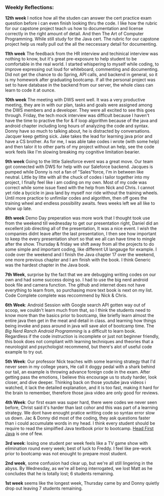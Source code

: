 ### Weekly Reflections: 

**12th week** I notice how all the studen can answer the cert practice exam question before i can even finish looking thru the code. I like how the rubric for our capstone project teach us how to documentation and license correctly in the right amount of detail. And then The Art of Computer Programming. While still study for the Java cert. The rubric for our capstone project help us really pull out the all the neccessary detail for documenting.

**11th week** The feedback from the HR interview and techinical interview was nothing to know, but it's great pre-exposure to help student to be comfortable in the real world.  I started whispering to myself while coding, to improve expressing out loud for whiteboard, commenting and documenting. Did not get the chance to do Spring, API calls, and backend in general, so it is my homework after graduating bootcamp. If all the personal project was set to have database in the backend from our server, the whole class can learn to code it at ounce. 

**10th week** The meeting with DWS went well. It was a very productive meeting, they are in with our plan, tasks and goals were assigned among the DWS members and a developer. They were all excited to see this goes through. Friday, the tech mock interview was difficult because I haven't have the time to practive the for & if loop algorithm because of the java and android chapter including long hours of analyzing the code and syntax.  Donny have so much to talking about, he is distracted by conversations. Jacquer keep getting sick. Jake takes the lead for learning java prior and have a CS brother. As for me, I was able take codes i wrote (with some help) and then talor it to other parts of my project without an help, see the code work feels like I'm slowing breaking my cognitive limitation bearier.

**9th week** Going to the little Salesforce event was a great move. Our team got connected with DWS for help with our Saleforce backend. Jacques is pumped while Donny is not a fan of "Sales"force, I'm in between like neutral.  Little by litte with all the chuck of codes i tailor together into my project, I finally feel like i am coding on my own. Most of my code was correct while some issue fixed with the help from Nick and Chris. I cannot yet ride a bycicle in java land by myself nor ride without the training wheels. Until more practice to unfimilar codes and algorithm, then off goes the training wheel and endless possibility awaits. fews weeks left we all like to show up late.

**8th week** Demo Day preperation was more work that I thought took use from the weekend till wednesday to get our presentation right, Daniel did an excellent job directing all of the presentation, It was a nice event. I wish the companies didnt leave after the last presentation, I then see how important to keep the every presentation short so that we all can have time to mingle after the show. Thursday & friday we shift away from all the projects to do some simple and important coding, like different UI langauge for example. I code over the weekend and I finish the Java chapter 17 over the weekend, one more previous chapter and I am finish with the book. I think Generic was the hardest chapter in the Java book.  

**7th Week**, surprise by the fact that we are debugging writing codes on our own and had some success doing so. I had to use the big nerd android book file and camera function. The github and internet does not have everything to learn from, so purchasing more text book is next on my list. Code Complete complete was reccommend by Nick & Chris.

**6th Week**: Android Session with Google search API gotten way out of scoop, we couldn't learn much from that, so I think the students need to know more than the basics prior to bootcamp, like briefly learn almost the entire java then get in the meat and detail in class. and learning how things being invoke and pass around in java will save alot of bootcamp time. The *Big Nerd Ranch Android Programming* is a difficult to learn book. Regardless if the code instruction is incomplete or just not beginner friendly, this book does not compliant with learning techniques and theories that a neurologist and psychologist recommend, but there's alot of useful code example to try out.

**5th Week**: Our professor Nick teaches with some learning strategy that I'd never seen in my college years, He call it doggy pedal with a shark behind our tail, an example is throwing advance foreign code in the exam. After getting pass the emotions, I believe this encourage us to study harder, look closer, and dive deeper.  Thinking back on those youtube java videos i watched, it lack the detailed explanation, and it is too fast, making it hard for the brain to remember, therefore those java video are only good for reviews.

**4th Week**: Our first exam was super hard, there were codes we never seen before, Christ said it's harder than last cohor and this was part of a learning strategy. We dont have enought pratice writting code so syntax error slow us down. Jac & Donny did most of the coding, they ask questions faster than i could accumulate words in my head.  I think every student should be require to read the simpilfied Java textbook prior to bootcamp. [Head First Java](http://www.headfirstlabs.com/books/hfjava/) is one of few.

**3rd week**: losing one student per week feels like a TV game show with elimination round every week; best of luck to Freddy.  I feel like pre-work prior to bootcamp was not enought to prepare most student.

**2nd week**, some confusion had clear up, but we're all still lingering in the abyss. By Wednesday, as we're all being interrogated, we lost Matt as he concludes that he is totally lost; 6 students remaining. 

**1st week** seems like the longest week, Thursday came by and Donny quietly drop out leaving 7 students remaining.
